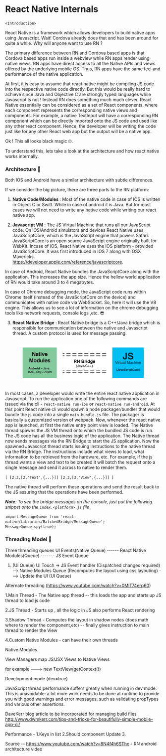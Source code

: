 # React Native Internals

`<Introduction>`

React Native is a framework which allows developers to build native apps using Javascript. Wait! Cordova already does that
and has been around for quite a while. Why will anyone want to use RN ?

The primary difference between RN and Cordova based apps is that Cordova based apps run inside a webview while RN apps render using native views. RN apps have direct access to all the Native APIs and views offered by the underlying mobile OS. Thus, RN apps have the same feel and performance of the native application.

At first, it is easy to assume that react native might be compiling JS code into the respective native code directly. But this would be really hard to achieve since Java and Objective C are strongly typed languages while Javascript is not ! Instead RN does something much much clever. React Native essentially can be considered as a set of React components, where each component represents the corresponding native views and components. For example, a native TextInput will have a corresponding RN component which can be directly imported onto the JS code and used like any other react component. Hence, the developer will be writing the code just like for any other React web app but the output will be a native app.

Ok ! This all looks black magic 🙄.

To understand this, lets take a look at the architecture and how react native works internally.

### Architecture 🤖

Both IOS and Android have a similar architecture with subtle differences.

If we consider the big picture, there are three parts to the RN platform:

1. **Native Code/Modules** :
  Most of the native code in case of IOS is written in Object C or Swift. While in case of android it is Java.
  But for most cases we will not need to write any native code while writing our react native app.

2. **Javascript VM** :
  The JS Virtual Machine that runs all our JavaScript code.
  On iOS/Android simulators and devices React Native uses JavaScriptCore, which is the JavaScript engine that powers Safari.
  JavaScriptCore is an open source JavaScript engine originally built for WebKit.
  Incase of IOS, React Native uses the IOS platform - provided JavaScriptCore.
  It was first introduced in IOS 7 along with OSX Mavericks.<br/>
  https://developer.apple.com/reference/javascriptcore.

  In case of Android, React Native bundles the JavaScriptCore along with the application. This increases the app size. Hence the hellow world application of RN would take around 3 to 4 megabytes.

  In case of Chrome debugging mode, the JavaScript code runs within Chrome itself (instead of the JavaScriptCore on the device) and communicates with native code via WebSocket. So, here it will use the V8 engine. This allows us to see a lot of information on the chrome debugging tools like network requests, console logs ,etc. 😎

3. **React Native Bridge** :
  React Native bridge is a C++/Java bridge which is responsible for communication between the native and Javascript thread.
  A custom protocol is used for message passing.

<br />
<div style="text-align:center">
<img src="../assets/images/rn-architecture.png" style="width: 80%;display: inline;"/>
</div>
<br/>

In most cases, a developer would write the entire react native application in Javascript. To run the application one of the following commands are issued via the cli - `react-native run-ios` or `react-native run-android`. At this point React native cli would spawn a node packager/bundler that would bundle the js code into a single `main.bundle.js` file. The packager is basically a customized version of webpack. Now, whenever the react native app is launched, at first the native entry point view is loaded. The Native thread spawns the JS VM thread onto which the bundled JS code is run. The JS code has all the business logic of the application. The Native thread now sends messages via the RN Bridge to start the JS application. Now the spawned Javascript thread starts issuing instructions to the native thread via the RN Bridge. The instructions include what views to load, what information to be retrieved from the hardware, etc. For example, if the js thread wants a view and text to be created it will batch the request onto a single message and send it across to native to render them.

`[ [2,3,[2,'Text',{...}]] [2,3,[3,'View',{...}]] ]`

The native thread will perform these operations and send the result back to the JS assuring that the operations have been performed.

*__Note__: To see the bridge messages on the console, just put the following snippet onto the `index.<platform>.js` file*
```
import MessageQueue from 'react-native/Libraries/BatchedBridge/MessageQueue';
MessageQueue.spy(true);
```

### Threading Model 🚧

Three threading queues
UI Events(Native Queue)  ------ React Native Modules(Queue) -------  JS Event Queue

1. (UI Queue) UI Touch -> JS Event handler (Dispatched changes required) --> Native Modules Queue (Recomputes the layout using css layouting) ---> Update the UI (UI Queue)



Alternate threading (https://www.youtube.com/watch?v=0MlT74erp60)

1.Main Thread - The Native app thread -- this loads the app and starts up JS thread to load js code

2.JS Thread - Starts up , all the logic in JS also performs React rendering

3.Shadow Thread - Computes the layout in shadow nodes (does math where to render the component,etc) -- finally gives instruction to main thread to render the View

4.Custom Native Modules - can have their own threads



Native Modules

View Managers map JS/JSX Views  to Native Views

for example <Text /> ---> new TextView(getContext())



Development mode (dev=true)

JavaScript thread performance suffers greatly when running in dev mode. This is unavoidable: a lot more work needs to be done at runtime to provide you with good warnings and error messages, such as validating propTypes and various other assertions.



DaveKerr blog article to be incorporated for managing build files
http://www.dwmkerr.com/tips-and-tricks-for-beautifully-simple-mobile-app-ci/



Performance -
1.Keys in list
2.Should component Update
3.


Source -- https://www.youtube.com/watch?v=8N4f4h6SThc - RN android architecture video
